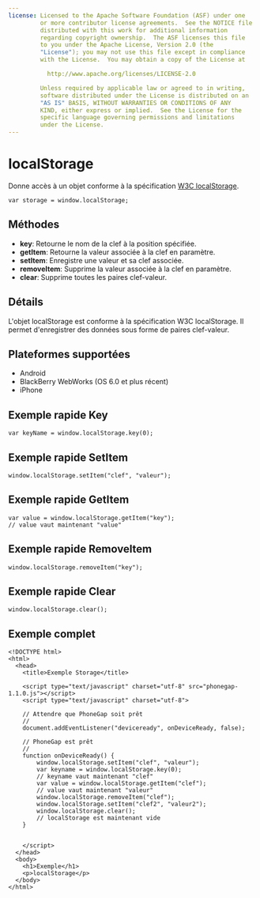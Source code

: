 ```yaml
---
license: Licensed to the Apache Software Foundation (ASF) under one
         or more contributor license agreements.  See the NOTICE file
         distributed with this work for additional information
         regarding copyright ownership.  The ASF licenses this file
         to you under the Apache License, Version 2.0 (the
         "License"); you may not use this file except in compliance
         with the License.  You may obtain a copy of the License at

           http://www.apache.org/licenses/LICENSE-2.0

         Unless required by applicable law or agreed to in writing,
         software distributed under the License is distributed on an
         "AS IS" BASIS, WITHOUT WARRANTIES OR CONDITIONS OF ANY
         KIND, either express or implied.  See the License for the
         specific language governing permissions and limitations
         under the License.
---
```


localStorage
============

Donne accès à un objet conforme à la spécification [W3C localStorage](http://dev.w3.org/html5/webstorage/#the-localstorage-attribute).

    var storage = window.localStorage;

Méthodes
--------

- __key__: Retourne le nom de la clef à la position spécifiée. 
- __getItem__: Retourne la valeur associée à la clef en paramètre.
- __setItem__: Enregistre une valeur et sa clef associée.
- __removeItem__: Supprime la valeur associée à la clef en paramètre.
- __clear__: Supprime toutes les paires clef-valeur.

Détails
-------

L'objet localStorage est conforme à la spécification W3C localStorage.  Il permet d'enregistrer des données sous forme de paires clef-valeur.

Plateformes supportées
----------------------

- Android
- BlackBerry WebWorks (OS 6.0 et plus récent)
- iPhone

Exemple rapide Key
------------------

    var keyName = window.localStorage.key(0);

Exemple rapide SetItem
----------------------

    window.localStorage.setItem("clef", "valeur");

Exemple rapide GetItem
----------------------

	var value = window.localStorage.getItem("key");
	// value vaut maintenant "value"

Exemple rapide RemoveItem
-------------------------

	window.localStorage.removeItem("key");

Exemple rapide Clear
--------------------

	window.localStorage.clear();

Exemple complet
------------

    <!DOCTYPE html>
    <html>
      <head>
        <title>Exemple Storage</title>

        <script type="text/javascript" charset="utf-8" src="phonegap-1.1.0.js"></script>
        <script type="text/javascript" charset="utf-8">

        // Attendre que PhoneGap soit prêt
        //
        document.addEventListener("deviceready", onDeviceReady, false);

        // PhoneGap est prêt
        //
        function onDeviceReady() {
			window.localStorage.setItem("clef", "valeur");
			var keyname = window.localStorage.key(0);
			// keyname vaut maintenant "clef"
			var value = window.localStorage.getItem("clef");
			// value vaut maintenant "valeur"
			window.localStorage.removeItem("clef");
			window.localStorage.setItem("clef2", "valeur2");
			window.localStorage.clear();
			// localStorage est maintenant vide
        }
    

        </script>
      </head>
      <body>
        <h1>Exemple</h1>
        <p>localStorage</p>
      </body>
    </html>
